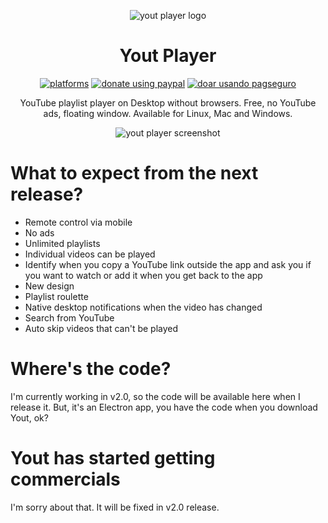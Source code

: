 <p align="center"><img src="https://avatars0.githubusercontent.com/u/20053119?s=200&v=4" alt="yout player logo" /></p>

<h1 align="center">Yout Player</h1>

<p align="center">
  <a href="#"><img src="https://img.shields.io/badge/platforms-osx%20%7C%20linux%20%7C%20windows-ff69b4.svg" alt="platforms" /></a>
  <a href="https://youtplayer.github.io/#footer"><img src="https://img.shields.io/badge/donate%20using-paypal-green.svg" alt="donate using paypal" /></a>
  <a href="https://youtplayer.github.io/#footer"><img src="https://img.shields.io/badge/donate%20using-pagseguro-green.svg" alt="doar usando pagseguro" /></a>
</p>

<p align="center">YouTube playlist player on Desktop without browsers. Free, no YouTube ads, floating window. Available for Linux, Mac and Windows.</p>

<p align="center"><img src="http://i.giphy.com/BL9AuNufoqDiU.gif" alt="yout player screenshot" /></p>

# What to expect from the next release?

- Remote control via mobile
- No ads
- Unlimited playlists
- Individual videos can be played
- Identify when you copy a YouTube link outside the app and ask you if you want to watch or add it when you get back to the app
- New design
- Playlist roulette
- Native desktop notifications when the video has changed
- Search from YouTube
- Auto skip videos that can't be played

# Where's the code?

I'm currently working in v2.0, so the code will be available here when I release it. But, it's an Electron app, you have the code when you download Yout, ok?

# Yout has started getting commercials

I'm sorry about that. It will be fixed in v2.0 release.
